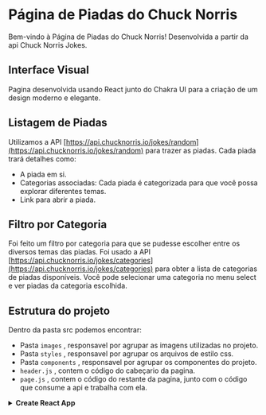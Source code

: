 # Página de Piadas do Chuck Norris

Bem-vindo à Página de Piadas do Chuck Norris! Desenvolvida a partir da api Chuck Norris Jokes.

## Interface Visual

Pagina desenvolvida usando React junto do Chakra UI para a criação de um design moderno e elegante.

## Listagem de Piadas

Utilizamos a API [https://api.chucknorris.io/jokes/random](https://api.chucknorris.io/jokes/random) para trazer as piadas. Cada piada trará detalhes como:

- A piada em si.
- Categorias associadas: Cada piada é categorizada para que você possa explorar diferentes temas.
- Link para abrir a piada.

## Filtro por Categoria

Foi feito um filtro por categoria para que se pudesse escolher entre os diversos temas das piadas. Foi usado a API [https://api.chucknorris.io/jokes/categories](https://api.chucknorris.io/jokes/categories) para obter a lista de categorias de piadas disponíveis. Você pode selecionar uma categoria no menu select e ver piadas da categoria escolhida.

## Estrutura do projeto
 Dentro da pasta src podemos encontrar:
 - Pasta `images` , responsavel por agrupar as imagens utilizadas no projeto.
 - Pasta `styles` , responsavel por agrupar os arquivos de estilo css.
 - Pasta `components` , responsavel por agrupar os componentes do projeto.
  - `header.js` , contem o código do cabeçario da pagina.
  - `page.js` , contem o código do restante da pagina, junto com o código que consume a api e trabalha com ela.

<details><summary><b>Create React App</summary>


# Getting Started with Create React App

This project was bootstrapped with [Create React App](https://github.com/facebook/create-react-app).

## Available Scripts

In the project directory, you can run:

### `yarn start`

Runs the app in the development mode.\
Open [http://localhost:3000](http://localhost:3000) to view it in your browser.

The page will reload when you make changes.\
You may also see any lint errors in the console.

### `yarn test`

Launches the test runner in the interactive watch mode.\
See the section about [running tests](https://facebook.github.io/create-react-app/docs/running-tests) for more information.

### `yarn build`

Builds the app for production to the `build` folder.\
It correctly bundles React in production mode and optimizes the build for the best performance.

The build is minified and the filenames include the hashes.\
Your app is ready to be deployed!

See the section about [deployment](https://facebook.github.io/create-react-app/docs/deployment) for more information.

### `yarn eject`

**Note: this is a one-way operation. Once you `eject`, you can't go back!**

If you aren't satisfied with the build tool and configuration choices, you can `eject` at any time. This command will remove the single build dependency from your project.

Instead, it will copy all the configuration files and the transitive dependencies (webpack, Babel, ESLint, etc) right into your project so you have full control over them. All of the commands except `eject` will still work, but they will point to the copied scripts so you can tweak them. At this point you're on your own.

You don't have to ever use `eject`. The curated feature set is suitable for small and middle deployments, and you shouldn't feel obligated to use this feature. However we understand that this tool wouldn't be useful if you couldn't customize it when you are ready for it.

## Learn More

You can learn more in the [Create React App documentation](https://facebook.github.io/create-react-app/docs/getting-started).

To learn React, check out the [React documentation](https://reactjs.org/).

### Code Splitting

This section has moved here: [https://facebook.github.io/create-react-app/docs/code-splitting](https://facebook.github.io/create-react-app/docs/code-splitting)

### Analyzing the Bundle Size

This section has moved here: [https://facebook.github.io/create-react-app/docs/analyzing-the-bundle-size](https://facebook.github.io/create-react-app/docs/analyzing-the-bundle-size)

### Making a Progressive Web App

This section has moved here: [https://facebook.github.io/create-react-app/docs/making-a-progressive-web-app](https://facebook.github.io/create-react-app/docs/making-a-progressive-web-app)

### Advanced Configuration

This section has moved here: [https://facebook.github.io/create-react-app/docs/advanced-configuration](https://facebook.github.io/create-react-app/docs/advanced-configuration)

### Deployment

This section has moved here: [https://facebook.github.io/create-react-app/docs/deployment](https://facebook.github.io/create-react-app/docs/deployment)

### `yarn build` fails to minify

This section has moved here: [https://facebook.github.io/create-react-app/docs/troubleshooting#npm-run-build-fails-to-minify](https://facebook.github.io/create-react-app/docs/troubleshooting#npm-run-build-fails-to-minify)

</details>

